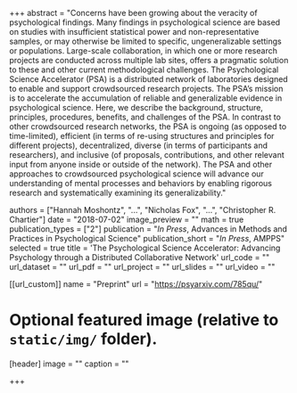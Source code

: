 +++
abstract = "Concerns have been growing about the veracity of psychological findings. Many findings in psychological science are based on studies with insufficient statistical power and non-representative samples, or may otherwise be limited to specific, ungeneralizable settings or populations. Large-scale collaboration, in which one or more research projects are conducted across multiple lab sites, offers a pragmatic solution to these and other current methodological challenges. The Psychological Science Accelerator (PSA) is a distributed network of laboratories designed to enable and support crowdsourced research projects. The PSA’s mission is to accelerate the accumulation of reliable and generalizable evidence in psychological science. Here, we describe the background, structure, principles, procedures, benefits, and challenges of the PSA. In contrast to other crowdsourced research networks, the PSA is ongoing (as opposed to time-limited), efficient (in terms of re-using structures and principles for different projects), decentralized, diverse (in terms of participants and researchers), and inclusive (of proposals, contributions, and other relevant input from anyone inside or outside of the network). The PSA and other approaches to crowdsourced psychological science will advance our understanding of mental processes and behaviors by enabling rigorous research and systematically examining its generalizability."

authors = ["Hannah Moshontz", "...", "Nicholas Fox", "...", "Christopher R. Chartier"]
date = "2018-07-02"
image_preview = ""
math = true
publication_types = ["2"]
publication = "*In Press*, Advances in Methods and Practices in Psychological Science"
publication_short = "*In Press*, AMPPS"
selected = true
title = 'The Psychological Science Accelerator: Advancing Psychology through a Distributed Collaborative Network'
url_code = ""
url_dataset = ""
url_pdf = ""
url_project = ""
url_slides = ""
url_video = ""

[[url_custom]]
name = "Preprint"
url = "https://psyarxiv.com/785qu/"




# Optional featured image (relative to `static/img/` folder).
[header]
image = ""
caption = ""

+++


